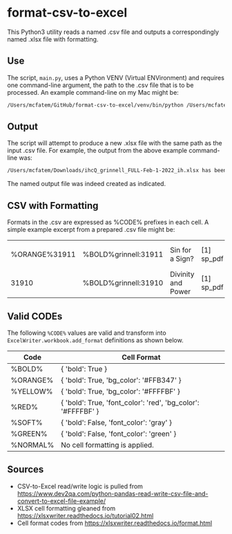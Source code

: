 # format-csv-to-excel

This Python3 utility reads a named .csv file and outputs a correspondingly named .xlsx file with formatting.

## Use

The script, `main.py`, uses a Python VENV (Virtual ENVironment) and requires one command-line argument, the path to the .csv file that is to be processed.  An example command-line on my Mac might be:

```markdown
/Users/mcfatem/GitHub/format-csv-to-excel/venv/bin/python /Users/mcfatem/GitHub/format-csv-to-excel/main.py /Users/mcfatem/Downloads/ihcQ_grinnell_FULL-Feb-1-2022_ih.csv
```

## Output

The script will attempt to produce a new .xlsx file with the same path as the input .csv file.  For example, the output from the above example command-line was:

```markdown
/Users/mcfatem/Downloads/ihcQ_grinnell_FULL-Feb-1-2022_ih.xlsx has been created.
```

The named output file was indeed created as indicated.

## CSV with Formatting

Formats in the .csv are expressed as %CODE% prefixes in each cell.  A simple example excerpt from a prepared .csv file might be:

| | | | | | | |  
|--- |--- |--- |--- |--- |--- |--- |  
| %ORANGE%31911 | %BOLD%grinnell:31911 | Sin for a Sign? | [1] sp_pdf | [2] grinnell:student-scholarship | application/pdf | [0] None | %SOFT%[0] None |  
| 31910 | %BOLD%grinnell:31910 | Divinity and Power | [1] sp_pdf | [2] grinnell:student-scholarship | application/pdf | [0] None" | %SOFT%[0] None |

## Valid CODEs

The following `%CODE%` values are valid and transform into `ExcelWriter.workbook.add_format` definitions as shown below.

| Code | Cell Format |
| ---  | --- |
| %BOLD% | { 'bold': True } |
| %ORANGE% | { 'bold': True, 'bg_color': '#FFB347' } | 
| %YELLOW% | { 'bold': True, 'bg_color': '#FFFFBF' } |
| %RED% | { 'bold': True, 'font_color': 'red', 'bg_color': '#FFFFBF' } |
| %SOFT% | { 'bold': False, 'font_color': 'gray' } |
| %GREEN% | { 'bold': False, 'font_color': 'green' } |
| %NORMAL% | No cell formatting is applied. |

## Sources

- CSV-to-Excel read/write logic is pulled from https://www.dev2qa.com/python-pandas-read-write-csv-file-and-convert-to-excel-file-example/  
- XLSX cell formatting gleaned from https://xlsxwriter.readthedocs.io/tutorial02.html  
- Cell format codes from https://xlsxwriter.readthedocs.io/format.html  
